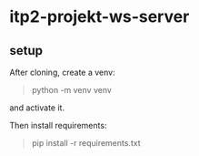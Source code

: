 # itp2-projekt-ws-server

## setup

After cloning, create a venv:

> python -m venv venv

and activate it.

Then install requirements:

> pip install -r requirements.txt
